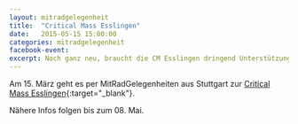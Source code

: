 ```yaml
---
layout: mitradgelegenheit
title:  "Critical Mass Esslingen"
date:   2015-05-15 15:00:00
categories: mitradgelegenheit
facebook-event:
excerpt: Noch ganz neu, braucht die CM Esslingen dringend Unterstützung.
---
```


Am 15.&nbsp;März geht es per MitRadGelegenheiten aus Stuttgart zur [Critical Mass Esslingen][CM-Esslingen]{:target="_blank"}.

Nähere Infos folgen bis zum 08. Mai.




[CM-Esslingen]: https://criticalmassesslingen.wordpress.com/
